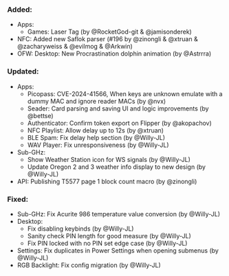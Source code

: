 ### Added:
- Apps:
  - Games: Laser Tag (by @RocketGod-git & @jamisonderek)
- NFC: Added new Saflok parser (#196 by @zinongli & @xtruan & @zacharyweiss & @evilmog & @Arkwin)
- OFW: Desktop: New Procrastination dolphin animation (by @Astrrra)

### Updated:
- Apps:
  - Picopass: CVE-2024-41566, When keys are unknown emulate with a dummy MAC and ignore reader MACs (by @nvx)
  - Seader: Card parsing and saving UI and logic improvements (by @bettse)
  - Authenticator: Confirm token export on Flipper (by @akopachov)
  - NFC Playlist: Allow delay up to 12s (by @xtruan)
  - BLE Spam: Fix delay help section (by @Willy-JL)
  - WAV Player: Fix unresponsiveness (by @Willy-JL)
- Sub-GHz:
  - Show Weather Station icon for WS signals (by @Willy-JL)
  - Update Oregon 2 and 3 weather info display to new design (by @Willy-JL)
- API: Publishing T5577 page 1 block count macro (by @zinongli)

### Fixed:
- Sub-GHz: Fix Acurite 986 temperature value conversion (by @Willy-JL)
- Desktop:
  - Fix disabling keybinds (by @Willy-JL)
  - Sanity check PIN length for good measure (by @Willy-JL)
  - Fix PIN locked with no PIN set edge case (by @Willy-JL)
- Settings: Fix duplicates in Power Settings when opening submenus (by @Willy-JL)
- RGB Backlight: Fix config migration (by @Willy-JL)
